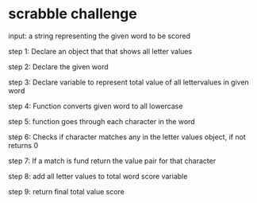 # scrabble challenge

input: a string representing the given word to be scored

step 1: Declare an object that that shows all letter values

step 2: Declare the given word

step 3: Declare variable to represent total value of all lettervalues in given word

step 4: Function converts given word to all lowercase

step 5: function goes through each character in the word

step 6: Checks if character matches any in the letter values object, if not returns 0

step 7: If a match is fund return the value pair for that character

step 8: add all letter values to total word score variable

step 9: return final total value score
